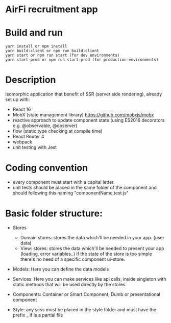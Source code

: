 # AirFi recruitment app

# Build and run
```
yarn install or npm install 
yarn build:client or npm run build:client
yarn start or npm run start (for dev environments)
yarn start-prod or npm run start-prod (for production environments)
```

# Description
Isomorphic application that benefit of SSR (server side rendering), already set up with:
- React 16
- MobX (state management library) https://github.com/mobxjs/mobx
- reactive approach to update component state (using ES2016 decorators e.g. @observable, @observer)
- flow (static type checking at compile time)
- React Router 4
- webpack
- unit testing with Jest


# Coding convention
- every component must start with a capital letter.
- unit tests should be placed in the same folder of the component and should following this naming "componentName.test.js"

# Basic folder structure:
- Stores
   * Domain stores:
       stores the data which'll be needed in your app. (user data)
   * View: stores:
       stores the data which'll be needed to present your app (loading, error variables..)
       if the state of the store is too simple there's no need of a specific component ui-store.

- Models: Here you can define the data models

- Services: Here you can make services like api calls, inside singleton with static methods that will be used directly by the stores

- Components: Container or Smart Component, Dumb or presentational component

- Style: any scss must be placed in the style folder and must have the prefix _ if is a partial file